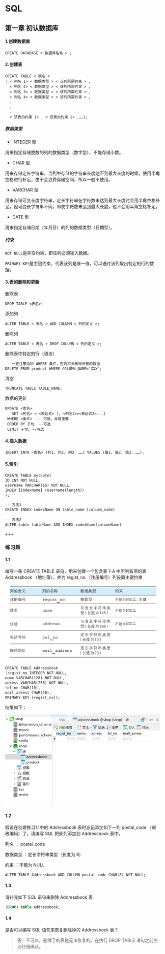 # SQL

## 第一章 初认数据库

#### 1.创建数据库

```mysql
CREATE DATABASE < 数据库名称 > ;
```

#### 2.创建表

```mysql
CREATE TABLE < 表名 >
( < 列名 1> < 数据类型 > < 该列所需约束 > ,
  < 列名 2> < 数据类型 > < 该列所需约束 > ,
  < 列名 3> < 数据类型 > < 该列所需约束 > ,
  < 列名 4> < 数据类型 > < 该列所需约束 > ,
  .
  .
  .
  < 该表的约束 1> , < 该表的约束 2> ,……);
```

##### 数据类型

- INTEGER 型

用来指定存储整数的列的数据类型（数字型），不能存储小数。

- CHAR 型

用来存储定长字符串，当列中存储的字符串长度达不到最大长度的时候，使用半角空格进行补足，由于会浪费存储空间，所以一般不使用。

- VARCHAR 型

用来存储可变长度字符串，定长字符串在字符数未达到最大长度时会用半角空格补足，但可变长字符串不同，即使字符数未达到最大长度，也不会用半角空格补足。

- DATE 型

用来指定存储日期（年月日）的列的数据类型（日期型）。

##### 约束

`NOT NULL`是非空约束，即该列必须输入数据。

`PRIMARY KEY`是主键约束，代表该列是唯一值，可以通过该列取出特定的行的数据。

#### 3.表的删除和更新

删除表

```mysql
DROP TABLE <表名>;
```

添加列

```mysql
ALTER TABLE < 表名 > ADD COLUMN < 列的定义 >;
```

删除列

```mysql
ALTER TABLE < 表名 > DROP COLUMN < 列的定义 >;
```

删除表中特定的行（语法）

```mysql
-- 一定注意添加 WHERE 条件，否则将会删除所有的数据
DELETE FROM product WHERE COLUMN_NAME='XXX';
```

清空

```mysql
TRUNCATE TABLE TABLE_NAME;
```

数据的更新

```mysql
UPDATE <表名>
   SET <列名> = <表达式> [, <列名2>=<表达式2>...]  
 WHERE <条件>  -- 可选，非常重要
 ORDER BY 子句  --可选
 LIMIT 子句; --可选
```

#### 4.插入数据

```mysql
INSERT INTO <表名> (列1, 列2, 列3, ……) VALUES (值1, 值2, 值3, ……);  
```

#### 5.索引

```mysql
CREATE TABLE mytable(  
ID INT NOT NULL,   
username VARCHAR(16) NOT NULL,  
INDEX [indexName] (username(length))  
);  
```

```mysql
-- 方法1
CREATE INDEX indexName ON table_name (column_name)

-- 方法2
ALTER table tableName ADD INDEX indexName(columnName)
```

+++

### 练习题

#### 1.1

编写一条 CREATE TABLE 语句，用来创建一个包含表 1-A 中所列各项的表 Addressbook （地址簿），并为 regist_no （注册编号）列设置主键约束

![图片](./img/ch01.04习题1-1690016745749-3.png)

```mysql
CREATE TABLE Addressbook
(regist_no INTEGER NOT NULL,
name VARCHAR(128) NOT NULL,
adress VARCHAR(256) NOT NULL,
tel_no CHAR(10),
mail_adress CHAR(20),
PRIMARY KEY (regist_no));
```

结果如下：

![image-20230722172149257](./img/image-20230722172149257.png)

#### 1.2

假设在创建练习1.1中的 Addressbook 表时忘记添加如下一列 postal_code （邮政编码）了，请编写 SQL 把此列添加到 Addressbook 表中。

列名 ： postal_code

数据类型 ：定长字符串类型（长度为 8）

约束 ：不能为 NULL

```mysql
ALTER TABLE Addressbook ADD COLUMN postal_code CHAR(8) NOT NULL;
```

#### 1.3

请补充如下 SQL 语句来删除 Addressbook 表

```sql
(DROP) table Addressbook;
```

#### 1.4

是否可以编写 SQL 语句来恢复删除掉的 Addressbook 表？

> 答：不可以。删除了的表是无法恢复的。在执行 DROP TABLE 语句之前务必仔细确认。
